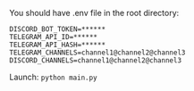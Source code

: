 You should have .env file in the root directory:
```
DISCORD_BOT_TOKEN=******
TELEGRAM_API_ID=******
TELEGRAM_API_HASH=******
TELEGRAM_CHANNELS=channel1@channel2@channel3
DISCORD_CHANNELS=channel1@channel2@channel3
```

Launch: `python main.py`